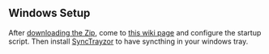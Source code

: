 ## Windows Setup

After [downloading the Zip](https://syncthing.net/downloads/), come to [this wiki page](https://docs.syncthing.net/users/autostart.html#autostart-windows-startup) and configure the startup script. Then install [SyncTrayzor](https://github.com/canton7/SyncTrayzor/releases/latest) to have syncthing in your windows tray.

